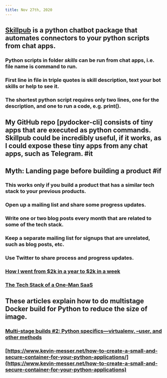```yaml
---
title: Nov 27th, 2020
---
```


## [Skillpub](https://github.com/skillpub/collaboration) is a python chatbot package that automates connectors to your python scripts from chat apps.
### Python scripts in folder _skills_ can be run from chat apps, i.e. file name is command to run.
### First line in file in triple quotes is skill description, text your bot **skills** or **help** to see it.
### The shortest python script requires only two lines, one for the description, and one to run a code, e.g. print().
## My GitHub repo [pydocker-cli] consists of tiny apps that are executed as python commands. Skillpub could be incredibly useful, if it works, as I could expose these tiny apps from any chat apps, such as Telegram. #it
## Myth: Landing page before building a product #if
### This works only if you build a product that has a similar tech stack to your previous products.
### Open up a mailing list and share some progress updates.
### Write one or two blog posts every month that are related to some of the tech stack.
### Keep a separate mailing list for signups that are unrelated, such as blog posts, etc.
### Use Twitter to share process and progress updates.
### [How I went from $2k in a year to $2k in a week](https://jakeprins.com/blog/how-i-went-from-2k-in-a-year-to-2k-in-a-week)
### [The Tech Stack of a One-Man SaaS](https://panelbear.com/blog/tech-stack)
## These articles explain how to do multistage Docker build for Python to reduce the size of image.
### [Multi-stage builds #2: Python specifics—virtualenv, –user, and other methods](https://pythonspeed.com/articles/multi-stage-docker-python/)
### [https://www.kevin-messer.net/how-to-create-a-small-and-secure-container-for-your-python-applications/](https://www.kevin-messer.net/how-to-create-a-small-and-secure-container-for-your-python-applications)
